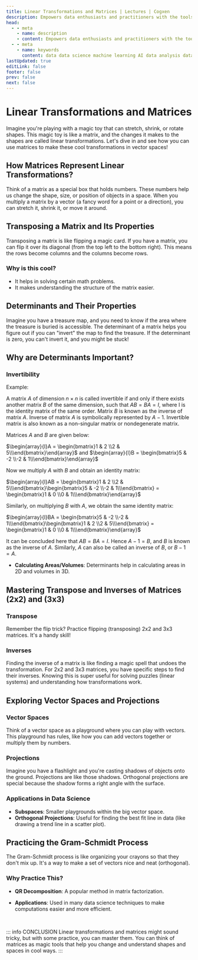 ```yaml
---
title: Linear Transformations and Matrices | Lectures | Cogxen
description: Empowers data enthusiasts and practitioners with the tools and knowledge to unlock the potential of data.
head:
  - - meta
    - name: description
    - content: Empowers data enthusiasts and practitioners with the tools and knowledge to unlock the potential of data.
  - - meta
    - name: keywords
      content: data data science machine learning AI data analysis data-driven data enthusiasts data practitioners
lastUpdated: true
editLink: false
footer: false
prev: false
next: false
---
```


# Linear Transformations and Matrices

Imagine you're playing with a magic toy that can stretch, shrink, or rotate shapes. This magic toy is like a matrix, and the changes it makes to the shapes are called linear transformations. Let's dive in and see how you can use matrices to make these cool transformations in vector spaces!

## How Matrices Represent Linear Transformations?

Think of a matrix as a special box that holds numbers. These numbers help us change the shape, size, or position of objects in a space. When you multiply a matrix by a vector (a fancy word for a point or a direction), you can stretch it, shrink it, or move it around.

## Transposing a Matrix and Its Properties

Transposing a matrix is like flipping a magic card. If you have a matrix, you can flip it over its diagonal (from the top left to the bottom right). This means the rows become columns and the columns become rows.

### Why is this cool?

- It helps in solving certain math problems.
- It makes understanding the structure of the matrix easier.

## Determinants and Their Properties

Imagine you have a treasure map, and you need to know if the area where the treasure is buried is accessible. The determinant of a matrix helps you figure out if you can "invert" the map to find the treasure. If the determinant is zero, you can't invert it, and you might be stuck!

## Why are Determinants Important?

### Invertibility

Example:

A matrix $A$ of dimension $n \times n$ is called invertible if and only if there exists another matrix $B$ of the same dimension, such that $AB = BA = I$, where I is the identity matrix of the same order. Matrix $B$ is known as the inverse of matrix $A$. Inverse of matrix $A$ is symbolically represented by $A-1$. Invertible matrix is also known as a non-singular matrix or nondegenerate matrix.

<MathExampleCard copyright_owner="byjus.com">

Matrices $A$ and $B$ are given below:

$\begin{array}{l}A = \begin{bmatrix}1 & 2 \\2 & 5\\\end{bmatrix}\end{array}$ and
$\begin{array}{l}B = \begin{bmatrix}5 & -2 \\-2 & 1\\\end{bmatrix}\end{array}$

Now we multiply $A$ with $B$ and obtain an identity matrix:

$\begin{array}{l}AB = \begin{bmatrix}1 & 2 \\2 & 5\\\end{bmatrix}\begin{bmatrix}5 & -2 \\-2 & 1\\\end{bmatrix} = \begin{bmatrix}1 & 0 \\0 & 1\\\end{bmatrix}\end{array}$

Similarly, on multiplying $B$ with $A$, we obtain the same identity matrix:

$\begin{array}{l}BA = \begin{bmatrix}5 & -2 \\-2 & 1\\\end{bmatrix}\begin{bmatrix}1 & 2 \\2 & 5\\\end{bmatrix} = \begin{bmatrix}1 & 0 \\0 & 1\\\end{bmatrix}\end{array}$

It can be concluded here that $AB = BA = I$. Hence $A-1 = B$, and $B$ is known as the inverse of $A$. Similarly, $A$ can also be called an inverse of $B$, or $B-1 = A$.
</MathExampleCard>

- **Calculating Areas/Volumes**: Determinants help in calculating areas in 2D and volumes in 3D.

## Mastering Transpose and Inverses of Matrices (2x2) and (3x3)

### Transpose

Remember the flip trick? Practice flipping (transposing) 2x2 and 3x3 matrices. It's a handy skill!

### Inverses

Finding the inverse of a matrix is like finding a magic spell that undoes the transformation. For 2x2 and 3x3 matrices, you have specific steps to find their inverses. Knowing this is super useful for solving puzzles (linear systems) and understanding how transformations work.

## Exploring Vector Spaces and Projections

### Vector Spaces

Think of a vector space as a playground where you can play with vectors. This playground has rules, like how you can add vectors together or multiply them by numbers.

<ImageCard 
  img_url="https://i.imgur.com/QjByUxD.png" 
  caption="Vector Spaces" 
  copyright_owner="en.wikipedia.org" 
  bordered=true
/>

### Projections

Imagine you have a flashlight and you're casting shadows of objects onto the ground. Projections are like those shadows. Orthogonal projections are special because the shadow forms a right angle with the surface.

<ImageCard 
  img_url="https://i.imgur.com/TwXbZVo.png" 
  caption="Projections" 
  copyright_owner="en.wikipedia.org" 
  bordered=true
/>

### Applications in Data Science

- **Subspaces**: Smaller playgrounds within the big vector space.
- **Orthogonal Projections**: Useful for finding the best fit line in data (like drawing a trend line in a scatter plot).

## Practicing the Gram-Schmidt Process

The Gram-Schmidt process is like organizing your crayons so that they don't mix up. It's a way to make a set of vectors nice and neat (orthogonal).

<ImageCard 
  img_url="https://i.imgur.com/BcO8yFm.png" 
  caption="Gram-Schmidt Process" 
  copyright_owner="en.wikipedia.org" 
  bordered=true
/>

### Why Practice This?

- **QR Decomposition**: A popular method in matrix factorization.

<ImageCard 
  img_url="https://i.imgur.com/fgs0WCq.png" 
  caption="QR Decomposition" 
  copyright_owner="en.wikipedia.org" 
  bordered=true
/>

- **Applications**: Used in many data science techniques to make computations easier and more efficient.

<br />

::: info CONCLUSION
Linear transformations and matrices might sound tricky, but with some practice, you can master them. You can think of matrices as magic tools that help you change and understand shapes and spaces in cool ways.
:::
